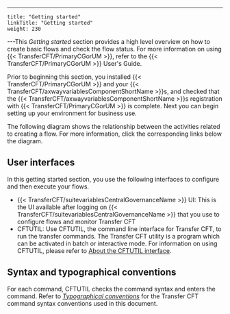 ---
    title: "Getting started"
    linkTitle: "Getting started"
    weight: 230
---This *Getting started* section provides a high level overview on how to create basic flows and check the flow status. For more information on using {{< TransferCFT/PrimaryCGorUM  >}}, refer to the {{< TransferCFT/PrimaryCGorUM  >}} User's Guide.

Prior to beginning this section, you installed {{< TransferCFT/PrimaryCGorUM  >}} and your {{< TransferCFT/axwayvariablesComponentShortName  >}}s, and checked that the {{< TransferCFT/axwayvariablesComponentShortName  >}}s registration with {{< TransferCFT/PrimaryCGorUM  >}} is complete. Next you can begin setting up your environment for business use.

The following diagram shows the relationship between the activities related to creating a flow. For more information, click the corresponding links below the diagram.

## User interfaces

In this getting started section, you use the following interfaces to configure and then execute your flows.

- {{< TransferCFT/suitevariablesCentralGovernanceName >}} UI: This is the UI available after logging on {{< TransferCFT/suitevariablesCentralGovernanceName >}} that you use to configure flows and monitor Transfer CFT
- CFTUTIL: Use CFTUTIL, the command line interface for Transfer CFT, to run the transfer commands. The Transfer
    CFT utility is a program which can be activated in batch or interactive
    mode. For information on using CFTUTIL, please refer to [About the CFTUTIL interface](../../../c_intro_userinterfaces/about_cftutil).

## Syntax and typographical conventions

For each command, CFTUTIL checks the command syntax and enters the command. Refer to *[Typographical
conventions](../../../c_intro_userinterfaces/command_summary/typographical_conventions)* for the Transfer CFT command syntax conventions used in this document.

 
